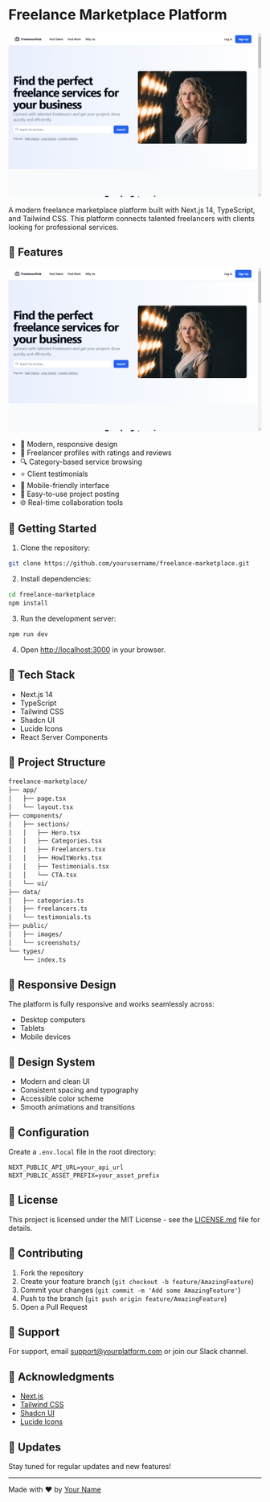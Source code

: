 # Freelance Marketplace Platform

![Freelance Marketplace Screenshot](./public/screenshots/screenshot.png)

A modern freelance marketplace platform built with Next.js 14, TypeScript, and Tailwind CSS. This platform connects talented freelancers with clients looking for professional services.

## 🚀 Features

![Features Overview](./public/screenshots/screenshot.png)

- 🎨 Modern, responsive design
- 👥 Freelancer profiles with ratings and reviews
- 🔍 Category-based service browsing
- ⭐ Client testimonials
- 📱 Mobile-friendly interface
- 🎯 Easy-to-use project posting
- 🌐 Real-time collaboration tools

## 🚀 Getting Started

1. Clone the repository:
```bash
git clone https://github.com/yourusername/freelance-marketplace.git
```

2. Install dependencies:
```bash
cd freelance-marketplace
npm install
```

3. Run the development server:
```bash
npm run dev
```

4. Open [http://localhost:3000](http://localhost:3000) in your browser.

## 🚀 Tech Stack

- Next.js 14
- TypeScript
- Tailwind CSS
- Shadcn UI
- Lucide Icons
- React Server Components

## 🚀 Project Structure

```bash
freelance-marketplace/
├── app/
│   ├── page.tsx
│   └── layout.tsx
├── components/
│   ├── sections/
│   │   ├── Hero.tsx
│   │   ├── Categories.tsx
│   │   ├── Freelancers.tsx
│   │   ├── HowItWorks.tsx
│   │   ├── Testimonials.tsx
│   │   └── CTA.tsx
│   └── ui/
├── data/
│   ├── categories.ts
│   ├── freelancers.ts
│   └── testimonials.ts
├── public/
│   ├── images/
│   └── screenshots/
└── types/
    └── index.ts
```

## 🚀 Responsive Design

The platform is fully responsive and works seamlessly across:
- Desktop computers
- Tablets
- Mobile devices

## 🚀 Design System

- Modern and clean UI
- Consistent spacing and typography
- Accessible color scheme
- Smooth animations and transitions

## 🚀 Configuration

Create a `.env.local` file in the root directory:

```env
NEXT_PUBLIC_API_URL=your_api_url
NEXT_PUBLIC_ASSET_PREFIX=your_asset_prefix
```

## 🚀 License

This project is licensed under the MIT License - see the [LICENSE.md](LICENSE.md) file for details.

## 🚀 Contributing

1. Fork the repository
2. Create your feature branch (`git checkout -b feature/AmazingFeature`)
3. Commit your changes (`git commit -m 'Add some AmazingFeature'`)
4. Push to the branch (`git push origin feature/AmazingFeature`)
5. Open a Pull Request

## 🚀 Support

For support, email support@yourplatform.com or join our Slack channel.

## 🚀 Acknowledgments

- [Next.js](https://nextjs.org/)
- [Tailwind CSS](https://tailwindcss.com/)
- [Shadcn UI](https://ui.shadcn.com/)
- [Lucide Icons](https://lucide.dev/)

## 🚀 Updates

Stay tuned for regular updates and new features!

---

Made with ❤️ by [Your Name](https://github.com/Up-to-code) 